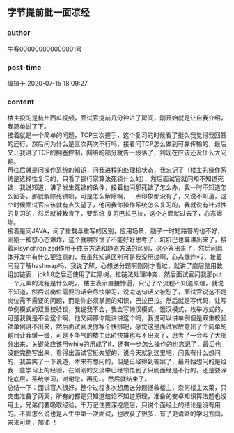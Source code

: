 ## 字节提前批一面凉经
### author 
牛客000000000000001号
### post-time 

编辑于  2020-07-15 18:09:27
### content 
<div class="post-topic-des nc-post-content">
 <div>
  楼主投的是杭州西瓜视频，面试官提前几分钟进了房间，刚开始就是让自我介绍，我简单说了下。
 </div>
 <div>
  接着就是一个简单的问题，TCP三次握手，这个复习的时候看了挺久我觉得我回答的还行，然后问为什么是三次两次不行吗，接着问TCP怎么做到可靠传输的，最后又让我讲了TCP的拥塞控制，网络的部分就告一段落了，到现在应该还没什么大问题。
 </div>
 <div>
  再往后就是问操作系统的知识，问我进程的处理机状态，我忘记了（楼主的操作系统是选择性复习的，只看了银行家算法死锁什么的），然后面试官就问知不知道死锁，我说知道，讲了发生死锁的条件，接着他问那死锁了怎么办，我一时不知道怎么回答，那就解除死锁呗，可是怎么解除啊，一点印象都没有了，又说不知道，这个时候面试官应该就有点失望了，他问我你操作系统怎么复习的，我就说有针对性的复习的，然后就被教育了，要系统 复习巴拉巴拉，这个方面就过去了，心态爆炸。
 </div>
 <div>
  接着是问JAVA，问了重载与重写的区别，应用场景，脑子一时短路答的也不好，刚刚一被怼心态爆炸，这个就明显慌了不能好好思考了，坑坑巴也算讲出来了，接着问synchronized作用于成员方法和静态方法的区别，这个答出来了，然后问具体开发中有什么要注意的，我虽然知道区别可是我没用过啊，心态爆炸*2，接着问我了解hashmap吗，我说了解，心想送分题啊刚刚才看过，就讲了底层使用数组加链表，jdk1.8之后还使用了红黑树，拉链法处理冲突，然后面试官问我那put一个元素的流程是什么呢，，楼主表示直接懵逼，只记了个流程不知道原理，就说不知道，然后说岗位需要的话会尽快学习，说完这句话又被怼了，面试官说这不是岗位需不需要的问题，而是你必须掌握的知识，巴拉巴拉。然后就是写代码，让写单例模式的双重校验锁，我说我不会，我会写懒汉模式，饿汉模式，枚举方式的，可是我就是不会这个啊，他又问那你能讲讲这个吗，我说可以讲单例但是双重校验锁单例讲不出来，然后面试官说你写个快排吧，感觉这是面试官故意出了个简单的题目让我缓一缓，可是不争气的楼主此时快排也写不出来了，思考了一会写了大部分出来，关键处应该用while的用成了if，还有一步怎么操作的也忘记了，最后也没能完整写出来，看得出面试官挺失望的，说今天就到这里吧，问我有什么想问的，我苦笑了一下说道，本来有想问的，但是已经得到答案了，最开始想问的是给我一些学习上的经验，在刚刚的交流中已经领悟到了只刷面经是不行的，还是要深挖底层，系统学习，谢谢您，再见。。然后就结束了。
 </div>
 <div>
  总结一下：面试官人很好，整个过程多次想用送分题拯救楼主，奈何楼主太菜，只突击准备了两天，所有的都是只知道结论不知道原理，准备的安卓知识算法题也没用上，兄弟们要吸取经验，千万记住要深挖底层，只说个面经上的结论是没有用的。不管怎么说也是人生中第一次面试，也收获了很多，有了更清晰的学习方向，未来可期，加油 ！
 </div>
 <div>
  <br/>
 </div>
</div>
